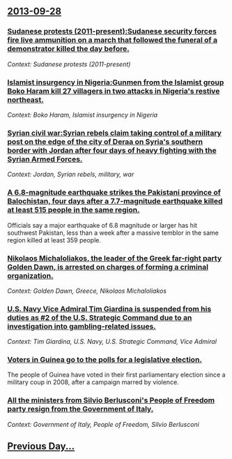## [2013-09-28](/news/2013/09/28/index.md)

### [Sudanese protests (2011-present):Sudanese security forces fire live ammunition on a march that followed the funeral of a demonstrator killed the day before. ](/news/2013/09/28/sudanese-protests-2011apresent-psudanese-security-forces-fire-live-ammunition-on-a-march-that-followed-the-funeral-of-a-demonstrator-kil.md)
_Context: Sudanese protests (2011-present)_

### [Islamist insurgency in Nigeria:Gunmen from the Islamist group Boko Haram kill 27 villagers in two attacks in Nigeria's restive northeast. ](/news/2013/09/28/islamist-insurgency-in-nigeria-pgunmen-from-the-islamist-group-boko-haram-kill-27-villagers-in-two-attacks-in-nigeria-s-restive-northeast.md)
_Context: Boko Haram, Islamist insurgency in Nigeria_

### [Syrian civil war:Syrian rebels claim taking control of a military post on the edge of the city of Deraa on Syria's southern border with Jordan after four days of heavy fighting with the Syrian Armed Forces. ](/news/2013/09/28/syrian-civil-war-psyrian-rebels-claim-taking-control-of-a-military-post-on-the-edge-of-the-city-of-deraa-on-syria-s-southern-border-with-jor.md)
_Context: Jordan, Syrian rebels, military, war_

### [A 6.8-magnitude earthquake strikes the Pakistani province of Balochistan, four days after a 7.7-magnitude earthquake killed at least 515 people in the same region. ](/news/2013/09/28/a-6-8-magnitude-earthquake-strikes-the-pakistani-province-of-balochistan-four-days-after-a-7-7-magnitude-earthquake-killed-at-least-515-peo.md)
Officials say a major earthquake of 6.8 magnitude or larger has hit southwest Pakistan, less than a week after a massive temblor in the same region killed at least 359 people.

### [Nikolaos Michaloliakos, the leader of the Greek far-right party Golden Dawn, is arrested on charges of forming a criminal organization. ](/news/2013/09/28/nikolaos-michaloliakos-the-leader-of-the-greek-far-right-party-golden-dawn-is-arrested-on-charges-of-forming-a-criminal-organization.md)
_Context: Golden Dawn, Greece, Nikolaos Michaloliakos_

### [U.S. Navy Vice Admiral Tim Giardina is suspended from his duties as #2 of the U.S. Strategic Command due to an investigation into gambling-related issues. ](/news/2013/09/28/u-s-navy-vice-admiral-tim-giardina-is-suspended-from-his-duties-as-2-of-the-u-s-strategic-command-due-to-an-investigation-into-gambling-r.md)
_Context: Tim Giardina, U.S. Navy, U.S. Strategic Command, Vice Admiral_

### [Voters in Guinea go to the polls for a legislative election. ](/news/2013/09/28/voters-in-guinea-go-to-the-polls-for-a-legislative-election.md)
The people of Guinea have voted in their first parliamentary election since a military coup in 2008, after a campaign marred by violence.

### [All the ministers from Silvio Berlusconi's People of Freedom party resign from the Government of Italy. ](/news/2013/09/28/all-the-ministers-from-silvio-berlusconi-s-people-of-freedom-party-resign-from-the-government-of-italy.md)
_Context: Government of Italy, People of Freedom, Silvio Berlusconi_

## [Previous Day...](/news/2013/09/27/index.md)


